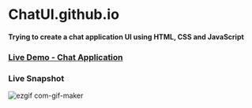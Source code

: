# ChatUI.github.io
#### Trying to create a chat application UI using HTML, CSS and JavaScript 

### [Live Demo - Chat Application](https://ashwary-jharbade.github.io/chatUI.github.io/)

### Live Snapshot
![ezgif com-gif-maker](https://user-images.githubusercontent.com/55127977/131227488-a6f24b3a-680b-41ee-9a4a-d5235cc43f83.gif)




